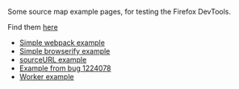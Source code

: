 Some source map example pages, for testing the Firefox DevTools.

Find them [here](https://tromey.github.io/source-map-examples/)

* [Simple webpack example](simple/index.html)
* [Simple browserify example](browserify/index.html)
* [sourceURL example](source-url/index.html)
* [Example from bug 1224078](bug-1224078/index.html)
* [Worker example](worker/index.html)
